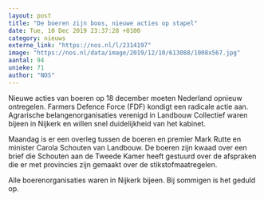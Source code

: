 ```yaml
---
layout: post
title: "De boeren zijn boos, nieuwe acties op stapel"
date: Tue, 10 Dec 2019 23:37:28 +0100
category: nieuws
externe_link: "https://nos.nl/l/2314197"
image: "https://nos.nl/data/image/2019/12/10/613088/1008x567.jpg"
aantal: 94
unieke: 71
author: "NOS"
---
```


<p>Nieuwe acties van boeren op 18 december moeten Nederland opnieuw ontregelen. Farmers Defence Force (FDF) kondigt een radicale actie aan. Agrarische belangenorganisaties verenigd in Landbouw Collectief waren bijeen in Nijkerk en willen snel duidelijkheid van het kabinet.</p>
<p>Maandag is er een overleg tussen de boeren en premier Mark Rutte en minister Carola Schouten van Landbouw. De boeren zijn kwaad over een brief die Schouten aan de Tweede Kamer heeft gestuurd over de afspraken die er met provincies zijn gemaakt over de stikstofmaatregelen.</p>
<p>Alle boerenorganisaties waren in Nijkerk bijeen. Bij sommigen is het geduld op.</p>
